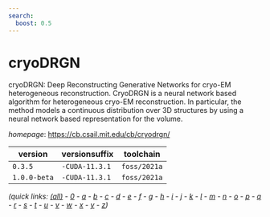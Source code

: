 ```yaml
---
search:
  boost: 0.5
---
```

# cryoDRGN

cryoDRGN: Deep Reconstructing Generative Networks for cryo-EM heterogeneous  reconstruction.  CryoDRGN is a neural network based algorithm for heterogeneous cryo-EM reconstruction. In  particular, the method models a continuous distribution over 3D structures by using a neural  network based representation for the volume.

*homepage*: <https://cb.csail.mit.edu/cb/cryodrgn/>

version | versionsuffix | toolchain
--------|---------------|----------
``0.3.5`` | ``-CUDA-11.3.1`` | ``foss/2021a``
``1.0.0-beta`` | ``-CUDA-11.3.1`` | ``foss/2021a``


*(quick links: [(all)](../index.md) - [0](../0/index.md) - [a](../a/index.md) - [b](../b/index.md) - [c](../c/index.md) - [d](../d/index.md) - [e](../e/index.md) - [f](../f/index.md) - [g](../g/index.md) - [h](../h/index.md) - [i](../i/index.md) - [j](../j/index.md) - [k](../k/index.md) - [l](../l/index.md) - [m](../m/index.md) - [n](../n/index.md) - [o](../o/index.md) - [p](../p/index.md) - [q](../q/index.md) - [r](../r/index.md) - [s](../s/index.md) - [t](../t/index.md) - [u](../u/index.md) - [v](../v/index.md) - [w](../w/index.md) - [x](../x/index.md) - [y](../y/index.md) - [z](../z/index.md))*

